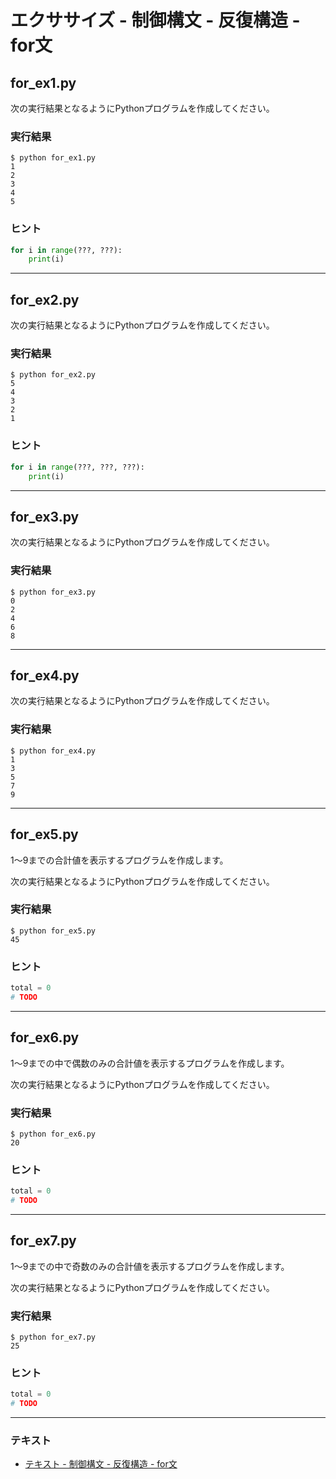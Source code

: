 # エクササイズ - 制御構文 - 反復構造 - for文

## for_ex1.py

次の実行結果となるようにPythonプログラムを作成してください。

### 実行結果

``` 
$ python for_ex1.py
1
2
3
4
5
```

### ヒント

``` python
for i in range(???, ???):
    print(i)
```

---

## for_ex2.py

次の実行結果となるようにPythonプログラムを作成してください。

### 実行結果

``` 
$ python for_ex2.py
5
4
3
2
1
```

### ヒント

``` python
for i in range(???, ???, ???):
    print(i)
```

---

## for_ex3.py

次の実行結果となるようにPythonプログラムを作成してください。

### 実行結果

``` 
$ python for_ex3.py
0
2
4
6
8
```

---

## for_ex4.py

次の実行結果となるようにPythonプログラムを作成してください。

### 実行結果

``` 
$ python for_ex4.py
1
3
5
7
9
```

---

## for_ex5.py

1〜9までの合計値を表示するプログラムを作成します。

次の実行結果となるようにPythonプログラムを作成してください。

### 実行結果

``` 
$ python for_ex5.py
45
```

### ヒント

``` python
total = 0
# TODO
```

---

## for_ex6.py

1〜9までの中で偶数のみの合計値を表示するプログラムを作成します。

次の実行結果となるようにPythonプログラムを作成してください。

### 実行結果

``` 
$ python for_ex6.py
20
```

### ヒント

``` python
total = 0
# TODO
```

---

## for_ex7.py

1〜9までの中で奇数のみの合計値を表示するプログラムを作成します。

次の実行結果となるようにPythonプログラムを作成してください。

### 実行結果

``` 
$ python for_ex7.py
25
```

### ヒント

``` python
total = 0
# TODO
```

---

### テキスト

* [テキスト - 制御構文 - 反復構造 - for文](../text/05_basic.md)
